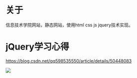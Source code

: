 # 关于
信息技术学院网站，静态网站，使用html css js jquery技术实现。

# jQuery学习心得
https://blog.csdn.net/qq598535550/article/details/50448083

![](https://img-ask.csdn.net/upload/201806/05/1528204838_152827.png)
